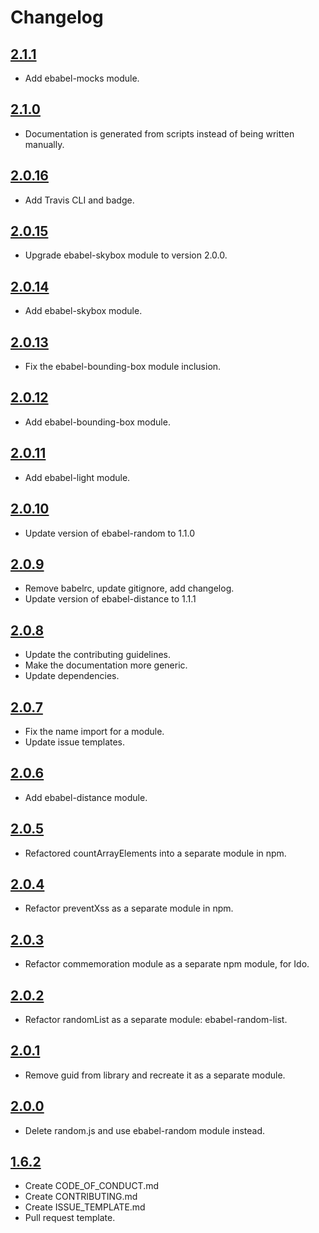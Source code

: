# Changelog

## [2.1.1](https://github.com/ebabel-eu/ebabel/releases/tag/v2.1.1)
- Add ebabel-mocks module.

## [2.1.0](https://github.com/ebabel-eu/ebabel/releases/tag/v2.1.0)
- Documentation is generated from scripts instead of being written manually.

## [2.0.16](https://github.com/ebabel-eu/ebabel/releases/tag/v2.0.16)
- Add Travis CLI and badge.

## [2.0.15](https://github.com/ebabel-eu/ebabel/releases/tag/v2.0.15)
- Upgrade ebabel-skybox module to version 2.0.0.

## [2.0.14](https://github.com/ebabel-eu/ebabel/releases/tag/v2.0.14)
- Add ebabel-skybox module.

## [2.0.13](https://github.com/ebabel-eu/ebabel/releases/tag/v2.0.13)
- Fix the ebabel-bounding-box module inclusion.

## [2.0.12](https://github.com/ebabel-eu/ebabel/releases/tag/v2.0.12)
- Add ebabel-bounding-box module.

## [2.0.11](https://github.com/ebabel-eu/ebabel/releases/tag/v2.0.11)
- Add ebabel-light module.

## [2.0.10](https://github.com/ebabel-eu/ebabel/releases/tag/v2.0.10)
- Update version of ebabel-random to 1.1.0

## [2.0.9](https://github.com/ebabel-eu/ebabel/releases/tag/v2.0.9)
- Remove babelrc, update gitignore, add changelog.
- Update version of ebabel-distance to 1.1.1

## [2.0.8](https://github.com/ebabel-eu/ebabel/releases/tag/v2.0.8)
- Update the contributing guidelines.
- Make the documentation more generic.
- Update dependencies.

## [2.0.7](https://github.com/ebabel-eu/ebabel/releases/tag/v2.0.7)
- Fix the name import for a module.
- Update issue templates.

## [2.0.6](https://github.com/ebabel-eu/ebabel/releases/tag/v2.0.6)
- Add ebabel-distance module.

## [2.0.5](https://github.com/ebabel-eu/ebabel/releases/tag/v2.0.5)
- Refactored countArrayElements into a separate module in npm.

## [2.0.4](https://github.com/ebabel-eu/ebabel/releases/tag/v2.0.4)
- Refactor preventXss as a separate module in npm.

## [2.0.3](https://github.com/ebabel-eu/ebabel/releases/tag/v2.0.3)
- Refactor commemoration module as a separate npm module, for Ido.

## [2.0.2](https://github.com/ebabel-eu/ebabel/releases/tag/v2.0.2)
- Refactor randomList as a separate module: ebabel-random-list.

## [2.0.1](https://github.com/ebabel-eu/ebabel/releases/tag/v2.0.1)
- Remove guid from library and recreate it as a separate module.

## [2.0.0](https://github.com/ebabel-eu/ebabel/releases/tag/v2.0.0)
- Delete random.js and use ebabel-random module instead.

## [1.6.2](https://github.com/ebabel-eu/ebabel/releases/tag/v1.6.2)
- Create CODE_OF_CONDUCT.md
- Create CONTRIBUTING.md
- Create ISSUE_TEMPLATE.md
- Pull request template.
